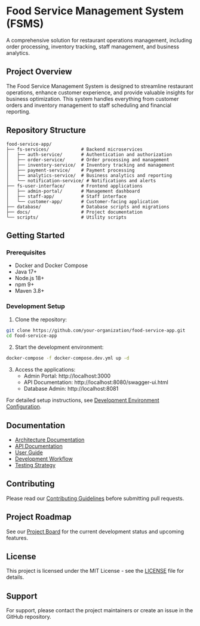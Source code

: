 # Food Service Management System (FSMS)

A comprehensive solution for restaurant operations management, including order processing, inventory tracking, staff management, and business analytics.

## Project Overview

The Food Service Management System is designed to streamline restaurant operations, enhance customer experience, and provide valuable insights for business optimization. This system handles everything from customer orders and inventory management to staff scheduling and financial reporting.

## Repository Structure

```
food-service-app/
├── fs-services/            # Backend microservices
│   ├── auth-service/       # Authentication and authorization
│   ├── order-service/      # Order processing and management
│   ├── inventory-service/  # Inventory tracking and management
│   ├── payment-service/    # Payment processing
│   ├── analytics-service/  # Business analytics and reporting
│   └── notification-service/ # Notifications and alerts
├── fs-user-interface/      # Frontend applications
│   ├── admin-portal/       # Management dashboard
│   ├── staff-app/          # Staff interface
│   └── customer-app/       # Customer-facing application
├── database/               # Database scripts and migrations
├── docs/                   # Project documentation
└── scripts/                # Utility scripts
```

## Getting Started

### Prerequisites

- Docker and Docker Compose
- Java 17+
- Node.js 18+
- npm 9+
- Maven 3.8+

### Development Setup

1. Clone the repository:
```bash
git clone https://github.com/your-organization/food-service-app.git
cd food-service-app
```

2. Start the development environment:
```bash
docker-compose -f docker-compose.dev.yml up -d
```

3. Access the applications:
   - Admin Portal: http://localhost:3000
   - API Documentation: http://localhost:8080/swagger-ui.html
   - Database Admin: http://localhost:8081

For detailed setup instructions, see [Development Environment Configuration](./docs/development-environment.md).

## Documentation

- [Architecture Documentation](./docs/architecture.md)
- [API Documentation](./docs/api.md)
- [User Guide](./docs/user-guide.md)
- [Development Workflow](./docs/development-workflow.md)
- [Testing Strategy](./docs/testing.md)

## Contributing

Please read our [Contributing Guidelines](./CONTRIBUTING.md) before submitting pull requests.

## Project Roadmap

See our [Project Board](https://github.com/your-organization/food-service-app/projects/1) for the current development status and upcoming features.

## License

This project is licensed under the MIT License - see the [LICENSE](LICENSE) file for details.

## Support

For support, please contact the project maintainers or create an issue in the GitHub repository.
